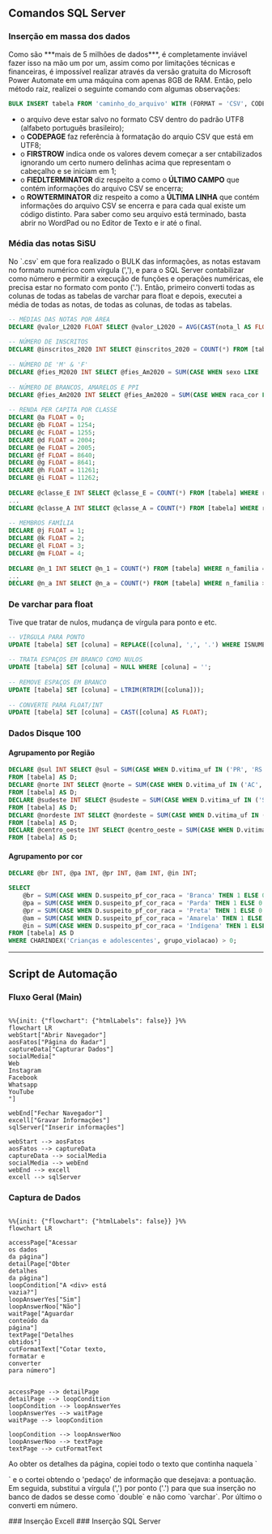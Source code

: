## Comandos SQL Server
### Inserção em massa dos dados
<p> Como são ***mais de 5 milhões de dados***, é completamente inviável fazer isso na mão um por um, assim como por limitações técnicas e financeiras, é impossível realizar através da versão gratuita do Microsoft Power Automate em uma máquina com apenas 8GB de RAM. Então, pelo método raiz, realizei o seguinte comando com algumas observações: </p>

```sql
BULK INSERT tabela FROM 'caminho_do_arquivo' WITH (FORMAT = 'CSV', CODEPAGE = '65001', FIRSTROW = 2, FIELDTERMINATOR = ';', ROWTERMINATOR = '\n');
```
   
- o arquivo deve estar salvo no formato CSV dentro do padrão UTF8 (alfabeto português brasileiro);
- o **CODEPAGE** faz referência à formatação do arquio CSV que está em UTF8;
- o **FIRSTROW** indica onde os valores devem começar a ser cntabilizados ignorando um certo numero delinhas acima que representam o cabeçalho e se iniciam em 1;
- o **FIEDLTERMINATOR** diz respeito a como o **ÚLTIMO CAMPO** que contém informações do arquivo CSV se encerra;
- o **ROWTERMINATOR** diz respeito a como a **ÚLTIMA LINHA** que contém informações do arquivo CSV se encerra e para cada qual existe um código distinto. Para saber como seu arquivo está terminado, basta abrir no WordPad ou no Editor de Texto e ir até o final.

### Média das notas SiSU
<p> No `.csv` em que fora realizado o BULK das informações, as notas estavam no formato numérico com vírgula (','), e para o SQL Server contabilizar como número e permitir a execução de funções e operações numéricas, ele precisa estar no formato com ponto ('.'). Então, primeiro converti todas as colunas de todas as tabelas de varchar para float e depois, executei a média de todas as notas, de todas as colunas, de todas as tabelas. </p>

```sql
-- MÉDIAS DAS NOTAS POR ÁREA
DECLARE @valor_L2020 FLOAT SELECT @valor_L2020 = AVG(CAST(nota_l AS FLOAT)) FROM [tabela]; -- Linguagens
   
-- NÚMERO DE INSCRITOS
DECLARE @inscritos_2020 INT SELECT @inscritos_2020 = COUNT(*) FROM [tabela];
    
-- NÚMERO DE 'M' & 'F'
DECLARE @fies_M2020 INT SELECT @fies_Am2020 = SUM(CASE WHEN sexo LIKE '%M%' THEN 1 ELSE 0 END) FROM [tabela];
    
-- NÚMERO DE BRANCOS, AMARELOS E PPI
DECLARE @fies_Am2020 INT SELECT @fies_Am2020 = SUM(CASE WHEN raca_cor LIKE '%AMARELA%' THEN 1 ELSE 0 END) FROM [tabela];
    
-- RENDA PER CAPITA POR CLASSE
DECLARE @a FLOAT = 0;
DECLARE @b FLOAT = 1254;
DECLARE @c FLOAT = 1255;
DECLARE @d FLOAT = 2004;
DECLARE @e FLOAT = 2005;
DECLARE @f FLOAT = 8640;
DECLARE @g FLOAT = 8641;
DECLARE @h FLOAT = 11261;
DECLARE @i FLOAT = 11262;
    
DECLARE @classe_E INT SELECT @classe_E = COUNT(*) FROM [tabela] WHERE renda_familiar >= @a AND renda_familiar <= @b;
...
DECLARE @classe_A INT SELECT @classe_A = COUNT(*) FROM [tabela] WHERE renda_familiar >= @i;
    
-- MEMBROS FAMÍLIA
DECLARE @j FLOAT = 1;
DECLARE @k FLOAT = 2;
DECLARE @l FLOAT = 3;
DECLARE @m FLOAT = 4;
    
DECLARE @n_1 INT SELECT @n_1 = COUNT(*) FROM [tabela] WHERE n_familia = @j;
...
DECLARE @n_a INT SELECT @n_a = COUNT(*) FROM [tabela] WHERE n_familia >= @m;
```
	
### De varchar para float
<p> Tive que tratar de nulos, mudança de vírgula para ponto e etc.</p>

```sql
-- VÍRGULA PARA PONTO
UPDATE [tabela] SET [coluna] = REPLACE([coluna], ',', '.') WHERE ISNUMERIC([coluna]) = 1;
    
-- TRATA ESPAÇOS EM BRANCO COMO NULOS
UPDATE [tabela] SET [coluna] = NULL WHERE [coluna] = '';
    
-- REMOVE ESPAÇOS EM BRANCO
UPDATE [tabela] SET [coluna] = LTRIM(RTRIM([coluna]));
    
-- CONVERTE PARA FLOAT/INT
UPDATE [tabela] SET [coluna] = CAST([coluna] AS FLOAT);
```

### Dados Disque 100

#### Agrupamento por Região
```sql
DECLARE @sul INT SELECT @sul = SUM(CASE WHEN D.vitima_uf IN ('PR', 'RS', 'SC') AND CHARINDEX('Crianças e adolescentes', D.grupo_violacao) > 0 THEN 1 ELSE 0 END)
FROM [tabela] AS D;
DECLARE @norte INT SELECT @norte = SUM(CASE WHEN D.vitima_uf IN ('AC', 'AP', 'AM', 'PA', 'RO', 'RR', 'TO') AND CHARINDEX('Crianças e adolescentes', D.grupo_violacao) > 0 THEN 1 ELSE 0 END)
FROM [tabela] AS D;
DECLARE @sudeste INT SELECT @sudeste = SUM(CASE WHEN D.vitima_uf IN ('SP', 'RJ', 'ES', 'MG') AND CHARINDEX('Crianças e adolescentes', D.grupo_violacao) > 0 THEN 1 ELSE 0 END)
FROM [tabela] AS D;
DECLARE @nordeste INT SELECT @nordeste = SUM(CASE WHEN D.vitima_uf IN ('AL', 'BA', 'CE', 'MA', 'PB', 'PE', 'PI', 'RN', 'SE') AND CHARINDEX('Crianças e adolescentes', D.grupo_violacao) > 0 THEN 1 ELSE 0 END)
FROM [tabela] AS D;
DECLARE @centro_oeste INT SELECT @centro_oeste = SUM(CASE WHEN D.vitima_uf IN ('DF', 'GO', 'MT', 'MS') AND CHARINDEX('Crianças e adolescentes', D.grupo_violacao) > 0 THEN 1 ELSE 0 END)
FROM [tabela] AS D;
```

#### Agrupamento por cor
```sql
DECLARE @br INT, @pa INT, @pr INT, @am INT, @in INT;

SELECT 
    @br = SUM(CASE WHEN D.suspeito_pf_cor_raca = 'Branca' THEN 1 ELSE 0 END),
    @pa = SUM(CASE WHEN D.suspeito_pf_cor_raca = 'Parda' THEN 1 ELSE 0 END),
    @pr = SUM(CASE WHEN D.suspeito_pf_cor_raca = 'Preta' THEN 1 ELSE 0 END),
    @am = SUM(CASE WHEN D.suspeito_pf_cor_raca = 'Amarela' THEN 1 ELSE 0 END),
    @in = SUM(CASE WHEN D.suspeito_pf_cor_raca = 'Indígena' THEN 1 ELSE 0 END)
FROM [tabela] AS D
WHERE CHARINDEX('Crianças e adolescentes', grupo_violacao) > 0;

```

------------
## Script de Automação
### Fluxo Geral (Main)

```mermaid

%%{init: {"flowchart": {"htmlLabels": false}} }%%
flowchart LR
webStart["Abrir Navegador"]
aosFatos["Página do Radar"]
captureData["Capturar Dados"]
socialMedia["
Web
Instagram
Facebook
Whatsapp
YouTube
"]

webEnd["Fechar Navegador"]
excell["Gravar Informações"]
sqlServer["Inserir informações"]
    
webStart --> aosFatos
aosFatos --> captureData
captureData --> socialMedia
socialMedia --> webEnd
webEnd --> excell
excell --> sqlServer
```

###  Captura de Dados
```mermaid

%%{init: {"flowchart": {"htmlLabels": false}} }%%
flowchart LR

accessPage["Acessar
os dados
da página"]
detailPage["Obter
detalhes
da página"]
loopCondition["A <div> está
vazia?"]
loopAnswerYes["Sim"]
loopAnswerNoo["Não"]
waitPage["Aguardar
conteúdo da
página"]
textPage["Detalhes
obtidos"]
cutFormatText["Cotar texto,
formatar e
converter
para número"]

    
accessPage --> detailPage
detailPage --> loopCondition
loopCondition --> loopAnswerYes
loopAnswerYes --> waitPage
waitPage --> loopCondition

loopCondition --> loopAnswerNoo
loopAnswerNoo --> textPage
textPage --> cutFormatText

```

<p>Ao obter os detalhes da página, copiei todo o texto que continha naquela `<div>` e o cortei obtendo o 'pedaço' de informação que desejava: a pontuação. Em seguida, substitui a vírgula (',') por ponto ('.') para que sua inserção no banco de dados se desse como `double` e não como `varchar`. Por último o converti em número.</p>
### Inserção Excell
### Inserção SQL Server
